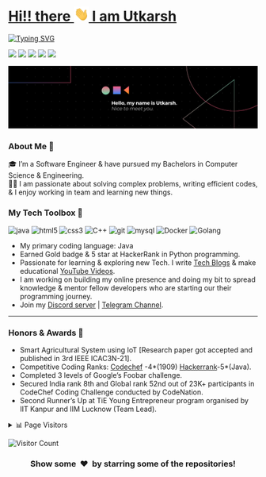 # [Hi!! there <img src="https://raw.githubusercontent.com/ABSphreak/ABSphreak/master/gifs/Hi.gif" width="30px"> I am Utkarsh]()
[![Typing SVG](https://readme-typing-svg.herokuapp.com/?color=F7186C&lines=Want+to+connect;visit+any+of+these+👇)](https://git.io/typing-svg)

[<img height="30" src="https://img.shields.io/badge/twitter-%231DA1F2.svg?&style=for-the-badge&logo=twitter&logoColor=white" />][twitter]
[<img height="30" src="https://img.shields.io/badge/linkedin-blue.svg?&style=for-the-badge&logo=linkedin&logoColor=white" />][LinkedIn]
[<img height="30" src="https://img.shields.io/badge/Gmail-D14836?style=for-the-badge&logo=gmail&logoColor=white" />][Gmail]
[<img height="30" src="https://img.shields.io/badge/Medium-12100E?style=for-the-badge&logo=medium&logoColor=white" />][Medium]
[<img height="30" src="https://img.shields.io/badge/dev.to-0A0A0A?style=for-the-badge&logo=devdotto&logoColor=white" />][Dev]


![alt text](https://github.com/Utkarsh-Y/Utkarsh-Y/blob/main/Black%20Technology%20LinkedIn%20Banner.png)
<br />

### About Me 🚀
🎓 I’m a Software Engineer & have pursued my Bachelors in Computer Science & Engineering. </br>
👨‍💻  I am passionate about solving complex problems, writing efficient codes, & I enjoy working in team and learning new things. </br>


### My Tech Toolbox 🧰 

<p align="left">
<img src="https://cdn4.iconfinder.com/data/icons/logos-and-brands/512/181_Java_logo_logos-512.png" alt="java" width="40" height="40"/> 
<img src="https://upload.wikimedia.org/wikipedia/commons/thumb/6/61/HTML5_logo_and_wordmark.svg/512px-HTML5_logo_and_wordmark.svg.png" alt="html5" height="40"/> 
<img src="https://upload.wikimedia.org/wikipedia/commons/thumb/d/d5/CSS3_logo_and_wordmark.svg/1200px-CSS3_logo_and_wordmark.svg.png" alt="css3" height="40"/> 
<img src="https://i.pinimg.com/originals/99/f8/87/99f887833c475448723d3c9ac16c179b.png" alt="C++" width="40" height="40"/> 
<img src="https://www.vectorlogo.zone/logos/git-scm/git-scm-icon.svg" alt="git" width="40" height="40"/> 
<img src="https://i.pinimg.com/originals/50/f1/58/50f1582a95bdac10f1c3fa295c8b947b.png" alt="mysql" width="40" height="40"/>
<img src="https://cdn3.iconfinder.com/data/icons/logos-and-brands-adobe/512/97_Docker-512.png" alt="Docker" width="40" height="40"/>
<img src="https://en.wikipedia.org/wiki/Go_(programming_language)#/media/File:Go_Logo_Blue.svg" alt="Golang" width="40" height="40"/>
</p>

 

* My primary coding language: Java
* Earned Gold badge & 5 star at HackerRank in Python programming.
* Passionate for learning & exploring new Tech. I write [Tech Blogs](https://ayushirawat.com/) & make educational [YouTube Videos](https://www.youtube.com/c/AyushiRawat).
* I am working on building my online presence and doing my bit to spread knowledge & mentor fellow developers who are starting our their programming journey.
* Join my [Discord server](https://discord.gg/Qet6kMd) | [Telegram Channel](https://t.me/rawatayushi).


---
### Honors & Awards 🏅
-  Smart Agricultural System using IoT [Research paper got accepted and published in 3rd IEEE ICAC3N-21].
- Competitive Coding Ranks: [Codechef](https://www.codechef.com/users/utkarsh_024) -4*(1909) [Hackerrank](https://www.hackerrank.com/utkarsh_24)-5*(Java).
- Completed 3 levels of Google’s Foobar challenge.
- Secured India rank 8th and Global rank 52nd out of 23K+ participants in CodeChef Coding Challenge conducted by CodeNation.
- Second Runner’s Up at TiE Young Entrepreneur program organised by IIT Kanpur and IIM Lucknow (Team Lead).

 <details>
<summary>📊 Page Visitors </summary>

<p align="center"> <img src="https://github-readme-stats.vercel.app/api?username=Utkarsh-Y&show_icons=true&theme=gotham" alt="Utkarsh | Stats" />

</details>


 ![Visitor Count](https://profile-counter.glitch.me/{Utkarsh-Y}/count.svg)


[twitter]: https://twitter.com/_utkrsh24
[Dev]: https://dev.to/utkrsh
[Gmail]: mailto:yadav.utkarsh2498@gmail.com
[linkedin]: https://www.linkedin.com/in/utkarsh24/
[Medium]: https://medium.com/@yadav.utkarsh2498

<h3 align="center">Show some &nbsp;❤️&nbsp; by starring some of the repositories!</h3>
